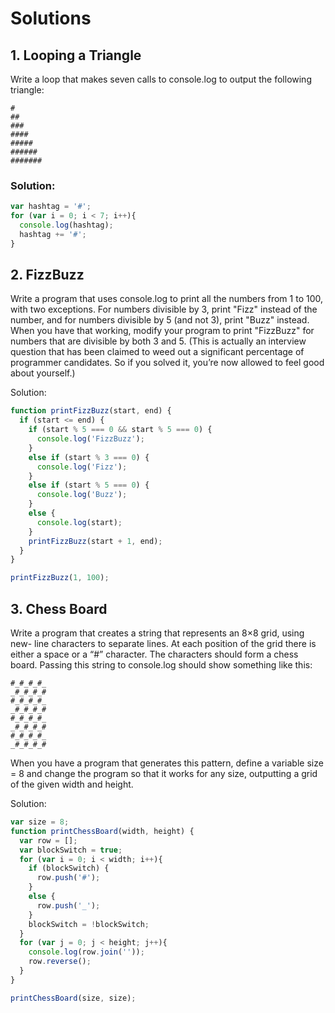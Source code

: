 # Solutions

## 1. Looping a Triangle

Write a loop that makes seven calls to console.log to output the following triangle:
```
#
##
###
####
#####
######
#######
```

### Solution:

```js
var hashtag = '#';
for (var i = 0; i < 7; i++){
  console.log(hashtag);
  hashtag += '#';
}
```

## 2. FizzBuzz

Write a program that uses console.log to print all the numbers from 1 to 100, with two exceptions. For numbers divisible by 3, print "Fizz" instead of the number, and for numbers divisible by 5 (and not 3), print "Buzz" instead.
When you have that working, modify your program to print "FizzBuzz" for numbers that are divisible by both 3 and 5.
(This is actually an interview question that has been claimed to weed out a significant percentage of programmer candidates. So if you solved it, you’re now allowed to feel good about yourself.)

Solution:

```js
function printFizzBuzz(start, end) {
  if (start <= end) {
    if (start % 5 === 0 && start % 5 === 0) {
      console.log('FizzBuzz');
    }
    else if (start % 3 === 0) {
      console.log('Fizz');
    }
    else if (start % 5 === 0) {
      console.log('Buzz');
    }
    else {
      console.log(start);
    }
    printFizzBuzz(start + 1, end);
  }
}

printFizzBuzz(1, 100);
```

## 3. Chess Board
Write a program that creates a string that represents an 8×8 grid, using new- line characters to separate lines. At each position of the grid there is either a space or a “#” character. The characters should form a chess board.
Passing this string to console.log should show something like this:
```
#_#_#_#_
_#_#_#_#
#_#_#_#_
_#_#_#_#
#_#_#_#_
_#_#_#_#
#_#_#_#_
_#_#_#_#
```
When you have a program that generates this pattern, define a variable size = 8 and change the program so that it works for any size, outputting a grid of the given width and height.

Solution:
```js
var size = 8;
function printChessBoard(width, height) {
  var row = [];
  var blockSwitch = true;
  for (var i = 0; i < width; i++){
    if (blockSwitch) {
      row.push('#');
    }
    else {
      row.push('_');
    }
    blockSwitch = !blockSwitch;
  }
  for (var j = 0; j < height; j++){
    console.log(row.join(''));
    row.reverse();
  }
}

printChessBoard(size, size);
```